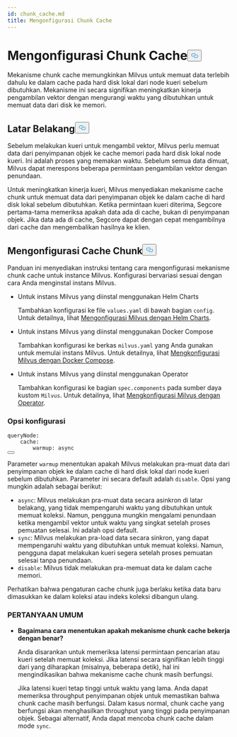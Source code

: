 ```yaml
---
id: chunk_cache.md
title: Mengonfigurasi Chunk Cache
---
```

<h1 id="Configure-Chunk-Cache" class="common-anchor-header">Mengonfigurasi Chunk Cache<button data-href="#Configure-Chunk-Cache" class="anchor-icon" translate="no">
      <svg translate="no"
        aria-hidden="true"
        focusable="false"
        height="20"
        version="1.1"
        viewBox="0 0 16 16"
        width="16"
      >
        <path
          fill="#0092E4"
          fill-rule="evenodd"
          d="M4 9h1v1H4c-1.5 0-3-1.69-3-3.5S2.55 3 4 3h4c1.45 0 3 1.69 3 3.5 0 1.41-.91 2.72-2 3.25V8.59c.58-.45 1-1.27 1-2.09C10 5.22 8.98 4 8 4H4c-.98 0-2 1.22-2 2.5S3 9 4 9zm9-3h-1v1h1c1 0 2 1.22 2 2.5S13.98 12 13 12H9c-.98 0-2-1.22-2-2.5 0-.83.42-1.64 1-2.09V6.25c-1.09.53-2 1.84-2 3.25C6 11.31 7.55 13 9 13h4c1.45 0 3-1.69 3-3.5S14.5 6 13 6z"
        ></path>
      </svg>
    </button></h1><p>Mekanisme chunk cache memungkinkan Milvus untuk memuat data terlebih dahulu ke dalam cache pada hard disk lokal dari node kueri sebelum dibutuhkan. Mekanisme ini secara signifikan meningkatkan kinerja pengambilan vektor dengan mengurangi waktu yang dibutuhkan untuk memuat data dari disk ke memori.</p>
<h2 id="Background" class="common-anchor-header">Latar Belakang<button data-href="#Background" class="anchor-icon" translate="no">
      <svg translate="no"
        aria-hidden="true"
        focusable="false"
        height="20"
        version="1.1"
        viewBox="0 0 16 16"
        width="16"
      >
        <path
          fill="#0092E4"
          fill-rule="evenodd"
          d="M4 9h1v1H4c-1.5 0-3-1.69-3-3.5S2.55 3 4 3h4c1.45 0 3 1.69 3 3.5 0 1.41-.91 2.72-2 3.25V8.59c.58-.45 1-1.27 1-2.09C10 5.22 8.98 4 8 4H4c-.98 0-2 1.22-2 2.5S3 9 4 9zm9-3h-1v1h1c1 0 2 1.22 2 2.5S13.98 12 13 12H9c-.98 0-2-1.22-2-2.5 0-.83.42-1.64 1-2.09V6.25c-1.09.53-2 1.84-2 3.25C6 11.31 7.55 13 9 13h4c1.45 0 3-1.69 3-3.5S14.5 6 13 6z"
        ></path>
      </svg>
    </button></h2><p>Sebelum melakukan kueri untuk mengambil vektor, Milvus perlu memuat data dari penyimpanan objek ke cache memori pada hard disk lokal node kueri. Ini adalah proses yang memakan waktu. Sebelum semua data dimuat, Milvus dapat merespons beberapa permintaan pengambilan vektor dengan penundaan.</p>
<p>Untuk meningkatkan kinerja kueri, Milvus menyediakan mekanisme cache chunk untuk memuat data dari penyimpanan objek ke dalam cache di hard disk lokal sebelum dibutuhkan. Ketika permintaan kueri diterima, Segcore pertama-tama memeriksa apakah data ada di cache, bukan di penyimpanan objek. Jika data ada di cache, Segcore dapat dengan cepat mengambilnya dari cache dan mengembalikan hasilnya ke klien.</p>
<h2 id="Configure-Chunk-Cache" class="common-anchor-header">Mengonfigurasi Cache Chunk<button data-href="#Configure-Chunk-Cache" class="anchor-icon" translate="no">
      <svg translate="no"
        aria-hidden="true"
        focusable="false"
        height="20"
        version="1.1"
        viewBox="0 0 16 16"
        width="16"
      >
        <path
          fill="#0092E4"
          fill-rule="evenodd"
          d="M4 9h1v1H4c-1.5 0-3-1.69-3-3.5S2.55 3 4 3h4c1.45 0 3 1.69 3 3.5 0 1.41-.91 2.72-2 3.25V8.59c.58-.45 1-1.27 1-2.09C10 5.22 8.98 4 8 4H4c-.98 0-2 1.22-2 2.5S3 9 4 9zm9-3h-1v1h1c1 0 2 1.22 2 2.5S13.98 12 13 12H9c-.98 0-2-1.22-2-2.5 0-.83.42-1.64 1-2.09V6.25c-1.09.53-2 1.84-2 3.25C6 11.31 7.55 13 9 13h4c1.45 0 3-1.69 3-3.5S14.5 6 13 6z"
        ></path>
      </svg>
    </button></h2><p>Panduan ini menyediakan instruksi tentang cara mengonfigurasi mekanisme chunk cache untuk instance Milvus. Konfigurasi bervariasi sesuai dengan cara Anda menginstal instans Milvus.</p>
<ul>
<li><p>Untuk instans Milvus yang diinstal menggunakan Helm Charts</p>
<p>Tambahkan konfigurasi ke file <code translate="no">values.yaml</code> di bawah bagian <code translate="no">config</code>. Untuk detailnya, lihat <a href="/docs/id/configure-helm.md">Mengonfigurasi Milvus dengan Helm Charts</a>.</p></li>
<li><p>Untuk instans Milvus yang diinstal menggunakan Docker Compose</p>
<p>Tambahkan konfigurasi ke berkas <code translate="no">milvus.yaml</code> yang Anda gunakan untuk memulai instans Milvus. Untuk detailnya, lihat <a href="/docs/id/configure-docker.md">Mengkonfigurasi Milvus dengan Docker Compose</a>.</p></li>
<li><p>Untuk instans Milvus yang diinstal menggunakan Operator</p>
<p>Tambahkan konfigurasi ke bagian <code translate="no">spec.components</code> pada sumber daya kustom <code translate="no">Milvus</code>. Untuk detailnya, lihat <a href="/docs/id/configure_operator.md">Mengkonfigurasi Milvus dengan Operator</a>.</p></li>
</ul>
<h3 id="Configuration-options" class="common-anchor-header">Opsi konfigurasi</h3><pre><code translate="no" class="language-yaml"><span class="hljs-attr">queryNode:</span>
    <span class="hljs-attr">cache:</span>
        <span class="hljs-attr">warmup:</span> <span class="hljs-string">async</span>
<button class="copy-code-btn"></button></code></pre>
<p>Parameter <code translate="no">warmup</code> menentukan apakah Milvus melakukan pra-muat data dari penyimpanan objek ke dalam cache di hard disk lokal dari node kueri sebelum dibutuhkan. Parameter ini secara default adalah <code translate="no">disable</code>. Opsi yang mungkin adalah sebagai berikut:</p>
<ul>
<li><code translate="no">async</code>: Milvus melakukan pra-muat data secara asinkron di latar belakang, yang tidak mempengaruhi waktu yang dibutuhkan untuk memuat koleksi. Namun, pengguna mungkin mengalami penundaan ketika mengambil vektor untuk waktu yang singkat setelah proses pemuatan selesai.  Ini adalah opsi default.</li>
<li><code translate="no">sync</code>: Milvus melakukan pra-load data secara sinkron, yang dapat mempengaruhi waktu yang dibutuhkan untuk memuat koleksi. Namun, pengguna dapat melakukan kueri segera setelah proses pemuatan selesai tanpa penundaan.</li>
<li><code translate="no">disable</code>: Milvus tidak melakukan pra-memuat data ke dalam cache memori.</li>
</ul>
<p>Perhatikan bahwa pengaturan cache chunk juga berlaku ketika data baru dimasukkan ke dalam koleksi atau indeks koleksi dibangun ulang.</p>
<h3 id="FAQ" class="common-anchor-header">PERTANYAAN UMUM</h3><ul>
<li><p><strong>Bagaimana cara menentukan apakah mekanisme chunk cache bekerja dengan benar?</strong></p>
<p>Anda disarankan untuk memeriksa latensi permintaan pencarian atau kueri setelah memuat koleksi. Jika latensi secara signifikan lebih tinggi dari yang diharapkan (misalnya, beberapa detik), hal ini mengindikasikan bahwa mekanisme cache chunk masih berfungsi.</p>
<p>Jika latensi kueri tetap tinggi untuk waktu yang lama. Anda dapat memeriksa throughput penyimpanan objek untuk memastikan bahwa chunk cache masih berfungsi. Dalam kasus normal, chunk cache yang berfungsi akan menghasilkan throughput yang tinggi pada penyimpanan objek. Sebagai alternatif, Anda dapat mencoba chunk cache dalam mode <code translate="no">sync</code>.</p></li>
</ul>
